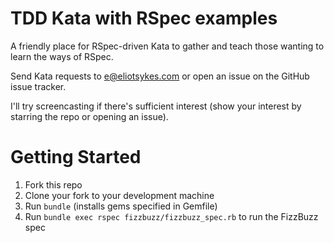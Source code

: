 # TDD Kata with RSpec examples

A friendly place for RSpec-driven Kata to gather and teach those wanting to learn the ways of RSpec.

Send Kata requests to [e@eliotsykes.com](mailto:e@eliotsykes.com) or open an issue on the GitHub issue tracker.

I'll try screencasting if there's sufficient interest (show your interest by starring the repo or opening an issue).

# Getting Started

1. Fork this repo
2. Clone your fork to your development machine
3. Run `bundle` (installs gems specified in Gemfile)
4. Run `bundle exec rspec fizzbuzz/fizzbuzz_spec.rb` to run the FizzBuzz spec
